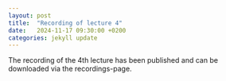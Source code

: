 ```yaml
---
layout: post
title:  "Recording of lecture 4"
date:   2024-11-17 09:30:00 +0200
categories: jekyll update
---
```


The recording of the 4th lecture has been published and can be downloaded via the recordings-page.